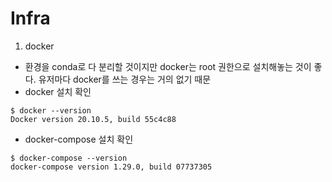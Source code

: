 # Infra

1. docker

* 환경을 conda로 다 분리할 것이지만 docker는 root 권한으로 설치해놓는 것이 좋다. 유저마다 docker를 쓰는 경우는 거의 없기 때문
* docker 설치 확인
```
$ docker --version
Docker version 20.10.5, build 55c4c88
```
* docker-compose 설치 확인
```
$ docker-compose --version
docker-compose version 1.29.0, build 07737305
```